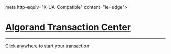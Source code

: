 <!DOCTYPE html>
<html lang="en">
  <head>
    <meta charset="UTF-8">
    <meta name="viewport" content="width=device-width, initial-scale=1.0">
    meta http-equiv="X-UA-Compatible" content="ie=edge">
    <style>
body, html {
  height: 100%;
  margin: 0;
}

.bgimg {
  height: 100%;
  background-position: center;
  background-size: cover;
  position: relative;
  color: black;
  font-family: "Courier New", Courier, monospace;
  font-size: 16px;
}

.topleft {
  position: absolute;
  top: 0;
  left: 16px;
}

.bottomleft {
  position: absolute;
  bottom: 0;
  left: 16px;
}

.middle {
  position: absolute;
  top: 50%;
  left: 50%;
  transform: translate(-50%, -50%);
  text-align: center;
}

hr {
  margin: auto;
  width: 40%;
}
</style>
  </head>

<body>
<a href="index.html">
<div class="bgimg">
  <div class="middle">
    <h1>Algorand Transaction Center</h1>
    <hr>
    <p>Click anywhere to start your transaction</p>
  </div>
</div>
</a>

</body>
</html>

